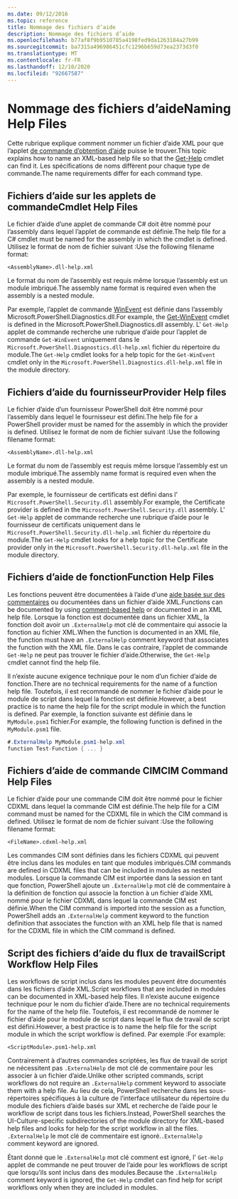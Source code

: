 ```yaml
---
ms.date: 09/12/2016
ms.topic: reference
title: Nommage des fichiers d’aide
description: Nommage des fichiers d’aide
ms.openlocfilehash: b77af8f9b9510785a4198fed9da1263184a27b99
ms.sourcegitcommit: ba7315a496986451cfc1296b659d73ea2373d3f0
ms.translationtype: MT
ms.contentlocale: fr-FR
ms.lasthandoff: 12/10/2020
ms.locfileid: "92667587"
---
```

# <a name="naming-help-files"></a><span data-ttu-id="e3b19-103">Nommage des fichiers d’aide</span><span class="sxs-lookup"><span data-stu-id="e3b19-103">Naming Help Files</span></span>

<span data-ttu-id="e3b19-104">Cette rubrique explique comment nommer un fichier d’aide XML pour que l’applet [de commande d’obtention d’aide](/powershell/module/Microsoft.PowerShell.Core/Get-Help) puisse le trouver.</span><span class="sxs-lookup"><span data-stu-id="e3b19-104">This topic explains how to name an XML-based help file so that the [Get-Help](/powershell/module/Microsoft.PowerShell.Core/Get-Help) cmdlet can find it.</span></span> <span data-ttu-id="e3b19-105">Les spécifications de noms diffèrent pour chaque type de commande.</span><span class="sxs-lookup"><span data-stu-id="e3b19-105">The name requirements differ for each command type.</span></span>

## <a name="cmdlet-help-files"></a><span data-ttu-id="e3b19-106">Fichiers d’aide sur les applets de commande</span><span class="sxs-lookup"><span data-stu-id="e3b19-106">Cmdlet Help Files</span></span>

<span data-ttu-id="e3b19-107">Le fichier d’aide d’une applet de commande C# doit être nommé pour l’assembly dans lequel l’applet de commande est définie.</span><span class="sxs-lookup"><span data-stu-id="e3b19-107">The help file for a C# cmdlet must be named for the assembly in which the cmdlet is defined.</span></span> <span data-ttu-id="e3b19-108">Utilisez le format de nom de fichier suivant :</span><span class="sxs-lookup"><span data-stu-id="e3b19-108">Use the following filename format:</span></span>

```
<AssemblyName>.dll-help.xml
```

<span data-ttu-id="e3b19-109">Le format du nom de l’assembly est requis même lorsque l’assembly est un module imbriqué.</span><span class="sxs-lookup"><span data-stu-id="e3b19-109">The assembly name format is required even when the assembly is a nested module.</span></span>

<span data-ttu-id="e3b19-110">Par exemple, l’applet de commande [WinEvent](/powershell/module/Microsoft.PowerShell.Diagnostics/Get-WinEvent) est définie dans l’assembly Microsoft.PowerShell.Diagnostics.dll.</span><span class="sxs-lookup"><span data-stu-id="e3b19-110">For example, the [Get-WinEvent](/powershell/module/Microsoft.PowerShell.Diagnostics/Get-WinEvent) cmdlet is defined in the Microsoft.PowerShell.Diagnostics.dll assembly.</span></span> <span data-ttu-id="e3b19-111">L' `Get-Help` applet de commande recherche une rubrique d’aide pour l’applet de commande `Get-WinEvent` uniquement dans le `Microsoft.PowerShell.Diagnostics.dll-help.xml` fichier du répertoire du module.</span><span class="sxs-lookup"><span data-stu-id="e3b19-111">The `Get-Help` cmdlet looks for a help topic for the `Get-WinEvent` cmdlet only in the `Microsoft.PowerShell.Diagnostics.dll-help.xml` file in the module directory.</span></span>

## <a name="provider-help-files"></a><span data-ttu-id="e3b19-112">Fichiers d’aide du fournisseur</span><span class="sxs-lookup"><span data-stu-id="e3b19-112">Provider Help files</span></span>

<span data-ttu-id="e3b19-113">Le fichier d’aide d’un fournisseur PowerShell doit être nommé pour l’assembly dans lequel le fournisseur est défini.</span><span class="sxs-lookup"><span data-stu-id="e3b19-113">The help file for a PowerShell provider must be named for the assembly in which the provider is defined.</span></span> <span data-ttu-id="e3b19-114">Utilisez le format de nom de fichier suivant :</span><span class="sxs-lookup"><span data-stu-id="e3b19-114">Use the following filename format:</span></span>

`<AssemblyName>.dll-help.xml`

<span data-ttu-id="e3b19-115">Le format du nom de l’assembly est requis même lorsque l’assembly est un module imbriqué.</span><span class="sxs-lookup"><span data-stu-id="e3b19-115">The assembly name format is required even when the assembly is a nested module.</span></span>

<span data-ttu-id="e3b19-116">Par exemple, le fournisseur de certificats est défini dans l' `Microsoft.PowerShell.Security.dll` assembly.</span><span class="sxs-lookup"><span data-stu-id="e3b19-116">For example, the Certificate provider is defined in the `Microsoft.PowerShell.Security.dll` assembly.</span></span> <span data-ttu-id="e3b19-117">L' `Get-Help` applet de commande recherche une rubrique d’aide pour le fournisseur de certificats uniquement dans le `Microsoft.PowerShell.Security.dll-help.xml` fichier du répertoire du module.</span><span class="sxs-lookup"><span data-stu-id="e3b19-117">The `Get-Help` cmdlet looks for a help topic for the Certificate provider only in the `Microsoft.PowerShell.Security.dll-help.xml` file in the module directory.</span></span>

## <a name="function-help-files"></a><span data-ttu-id="e3b19-118">Fichiers d’aide de fonction</span><span class="sxs-lookup"><span data-stu-id="e3b19-118">Function Help Files</span></span>

<span data-ttu-id="e3b19-119">Les fonctions peuvent être documentées à l’aide d’une [aide basée sur des commentaires](/powershell/module/microsoft.powershell.core/about/about_comment_based_help) ou documentées dans un fichier d’aide XML.</span><span class="sxs-lookup"><span data-stu-id="e3b19-119">Functions can be documented by using [comment-based help](/powershell/module/microsoft.powershell.core/about/about_comment_based_help) or documented in an XML help file.</span></span> <span data-ttu-id="e3b19-120">Lorsque la fonction est documentée dans un fichier XML, la fonction doit avoir un `.ExternalHelp` mot clé de commentaire qui associe la fonction au fichier XML.</span><span class="sxs-lookup"><span data-stu-id="e3b19-120">When the function is documented in an XML file, the function must have an `.ExternalHelp` comment keyword that associates the function with the XML file.</span></span> <span data-ttu-id="e3b19-121">Dans le cas contraire, l’applet de commande `Get-Help` ne peut pas trouver le fichier d’aide.</span><span class="sxs-lookup"><span data-stu-id="e3b19-121">Otherwise, the `Get-Help` cmdlet cannot find the help file.</span></span>

<span data-ttu-id="e3b19-122">Il n’existe aucune exigence technique pour le nom d’un fichier d’aide de fonction.</span><span class="sxs-lookup"><span data-stu-id="e3b19-122">There are no technical requirements for the name of a function help file.</span></span> <span data-ttu-id="e3b19-123">Toutefois, il est recommandé de nommer le fichier d’aide pour le module de script dans lequel la fonction est définie.</span><span class="sxs-lookup"><span data-stu-id="e3b19-123">However, a best practice is to name the help file for the script module in which the function is defined.</span></span> <span data-ttu-id="e3b19-124">Par exemple, la fonction suivante est définie dans le `MyModule.psm1` fichier.</span><span class="sxs-lookup"><span data-stu-id="e3b19-124">For example, the following function is defined in the `MyModule.psm1` file.</span></span>

```csharp
#.ExternalHelp MyModule.psm1-help.xml
function Test-Function { ... }
```

## <a name="cim-command-help-files"></a><span data-ttu-id="e3b19-125">Fichiers d’aide de commande CIM</span><span class="sxs-lookup"><span data-stu-id="e3b19-125">CIM Command Help Files</span></span>

<span data-ttu-id="e3b19-126">Le fichier d’aide pour une commande CIM doit être nommé pour le fichier CDXML dans lequel la commande CIM est définie.</span><span class="sxs-lookup"><span data-stu-id="e3b19-126">The help file for a CIM command must be named for the CDXML file in which the CIM command is defined.</span></span> <span data-ttu-id="e3b19-127">Utilisez le format de nom de fichier suivant :</span><span class="sxs-lookup"><span data-stu-id="e3b19-127">Use the following filename format:</span></span>

`<FileName>.cdxml-help.xml`

<span data-ttu-id="e3b19-128">Les commandes CIM sont définies dans les fichiers CDXML qui peuvent être inclus dans les modules en tant que modules imbriqués.</span><span class="sxs-lookup"><span data-stu-id="e3b19-128">CIM commands are defined in CDXML files that can be included in modules as nested modules.</span></span> <span data-ttu-id="e3b19-129">Lorsque la commande CIM est importée dans la session en tant que fonction, PowerShell ajoute un `.ExternalHelp` mot clé de commentaire à la définition de fonction qui associe la fonction à un fichier d’aide XML nommé pour le fichier CDXML dans lequel la commande CIM est définie.</span><span class="sxs-lookup"><span data-stu-id="e3b19-129">When the CIM command is imported into the session as a function, PowerShell adds an `.ExternalHelp` comment keyword to the function definition that associates the function with an XML help file that is named for the CDXML file in which the CIM command is defined.</span></span>

## <a name="script-workflow-help-files"></a><span data-ttu-id="e3b19-130">Script des fichiers d’aide du flux de travail</span><span class="sxs-lookup"><span data-stu-id="e3b19-130">Script Workflow Help Files</span></span>

<span data-ttu-id="e3b19-131">Les workflows de script inclus dans les modules peuvent être documentés dans les fichiers d’aide XML.</span><span class="sxs-lookup"><span data-stu-id="e3b19-131">Script workflows that are included in modules can be documented in XML-based help files.</span></span> <span data-ttu-id="e3b19-132">Il n’existe aucune exigence technique pour le nom du fichier d’aide.</span><span class="sxs-lookup"><span data-stu-id="e3b19-132">There are no technical requirements for the name of the help file.</span></span> <span data-ttu-id="e3b19-133">Toutefois, il est recommandé de nommer le fichier d’aide pour le module de script dans lequel le flux de travail de script est défini.</span><span class="sxs-lookup"><span data-stu-id="e3b19-133">However, a best practice is to name the help file for the script module in which the script workflow is defined.</span></span> <span data-ttu-id="e3b19-134">Par exemple :</span><span class="sxs-lookup"><span data-stu-id="e3b19-134">For example:</span></span>

`<ScriptModule>.psm1-help.xml`

<span data-ttu-id="e3b19-135">Contrairement à d’autres commandes scriptées, les flux de travail de script ne nécessitent pas `.ExternalHelp` de mot clé de commentaire pour les associer à un fichier d’aide.</span><span class="sxs-lookup"><span data-stu-id="e3b19-135">Unlike other scripted commands, script workflows do not require an `.ExternalHelp` comment keyword to associate them with a help file.</span></span> <span data-ttu-id="e3b19-136">Au lieu de cela, PowerShell recherche dans les sous-répertoires spécifiques à la culture de l’interface utilisateur du répertoire du module des fichiers d’aide basés sur XML et recherche de l’aide pour le workflow de script dans tous les fichiers.</span><span class="sxs-lookup"><span data-stu-id="e3b19-136">Instead, PowerShell searches the UI-Culture-specific subdirectories of the module directory for XML-based help files and looks for help for the script workflow in all the files.</span></span> <span data-ttu-id="e3b19-137">`.ExternalHelp` le mot clé de commentaire est ignoré.</span><span class="sxs-lookup"><span data-stu-id="e3b19-137">`.ExternalHelp` comment keyword are ignored.</span></span>

<span data-ttu-id="e3b19-138">Étant donné que le `.ExternalHelp` mot clé comment est ignoré, l' `Get-Help` applet de commande ne peut trouver de l’aide pour les workflows de script que lorsqu’ils sont inclus dans des modules.</span><span class="sxs-lookup"><span data-stu-id="e3b19-138">Because the `.ExternalHelp` comment keyword is ignored, the `Get-Help` cmdlet can find help for script workflows only when they are included in modules.</span></span>
